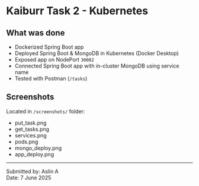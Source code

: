 # Kaiburr Task 2 - Kubernetes 

## What was done

- Dockerized Spring Boot app
- Deployed Spring Boot & MongoDB in Kubernetes (Docker Desktop)
- Exposed app on NodePort `30082`
- Connected Spring Boot app with in-cluster MongoDB using service name
- Tested with Postman (`/tasks`)


## Screenshots

Located in `/screenshots/` folder:
- put_task.png
- get_tasks.png
- services.png
- pods.png
- mongo_deploy.png
- app_deploy.png

---

Submitted by: Aslin A  
Date: 7 June 2025
